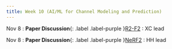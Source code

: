 ```yaml
---
title: Week 10 (AI/ML for Channel Modeling and Prediction)
---
```


Nov 8
: **Paper Discussion**{: .label .label-purple }[R2-F2](https://app.perusall.com/courses/cos597s_f2024-advanced-topics-in-computer-science-recent-advances-in-wireless-networks/r2-f2)
  : XC lead

Nov 8
: **Paper Discussion**{: .label .label-purple }[NeRF2](https://app.perusall.com/courses/cos597s_f2024-advanced-topics-in-computer-science-recent-advances-in-wireless-networks/nerf2)
  : HH lead
